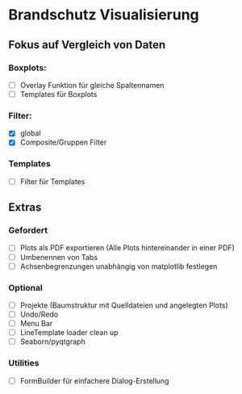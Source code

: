 # Brandschutz Visualisierung
## Fokus auf Vergleich von Daten
### Boxplots:
- [ ] Overlay Funktion für gleiche Spaltennamen
- [ ] Templates für Boxplots

### Filter:
- [x] global
- [x] Composite/Gruppen Filter

### Templates
- [ ] Filter für Templates

## Extras
### Gefordert
- [ ]  Plots als PDF exportieren (Alle Plots hintereinander in einer PDF)
- [ ] Umbenennen von Tabs
- [ ] Achsenbegrenzungen unabhängig von matplotlib festlegen

### Optional
- [ ] Projekte (Baumstruktur mit Quelldateien und angelegten Plots)
- [ ] Undo/Redo
- [ ] Menu Bar
- [ ] LineTemplate loader clean up
- [ ] Seaborn/pyqtgraph 

### Utilities
- [ ] FormBuilder für einfachere Dialog-Erstellung